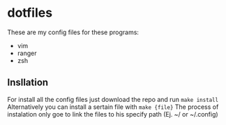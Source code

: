 # dotfiles
These are my config files for these programs:
* vim
* ranger
* zsh

## Insllation
For install all the config files just download the repo and run `make install`
Alternatively you can install a sertain file with `make {file}`
The process of instalation only goe to link the files to his specify path (Ej. ~/ or ~/.config)
